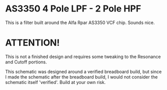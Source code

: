 # AS3350 4 Pole LPF - 2 Pole HPF

This is a filter built around the Alfa Rpar AS3350 VCF chip. Sounds nice.

# ATTENTION!

This is not a finished design and requires some tweaking to the Resonance and Cutoff portions.

This schematic was designed around a verified breadboard build, but since I made the schematic after the breadboard build, I would not consider the schematic itself 'verified'. Build at your own risk. 
